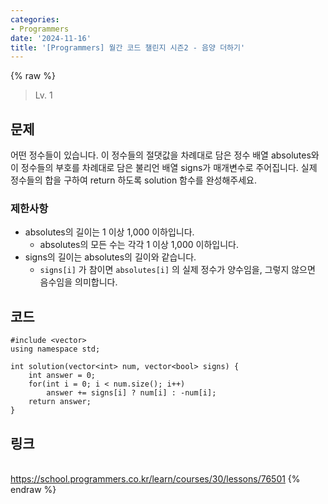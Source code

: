 ```yaml
---
categories:
- Programmers
date: '2024-11-16'
title: '[Programmers] 월간 코드 챌린지 시즌2 - 음양 더하기'
---
```


{% raw %}
> Lv. 1<br>

## 문제
어떤 정수들이 있습니다. 이 정수들의 절댓값을 차례대로 담은 정수 배열 absolutes와 이 정수들의 부호를 차례대로 담은 불리언 배열 signs가 매개변수로 주어집니다. 실제 정수들의 합을 구하여 return 하도록 solution 함수를 완성해주세요.

### 제한사항
-   absolutes의 길이는 1 이상 1,000 이하입니다.
    -   absolutes의 모든 수는 각각 1 이상 1,000 이하입니다.
-   signs의 길이는 absolutes의 길이와 같습니다.
    -   `signs[i]`  가 참이면  `absolutes[i]`  의 실제 정수가 양수임을, 그렇지 않으면 음수임을 의미합니다.

## 코드
```
#include <vector>
using namespace std;

int solution(vector<int> num, vector<bool> signs) {
    int answer = 0;
    for(int i = 0; i < num.size(); i++)
        answer += signs[i] ? num[i] : -num[i];
    return answer;
}
```

## 링크
<br>https://school.programmers.co.kr/learn/courses/30/lessons/76501
{% endraw %}